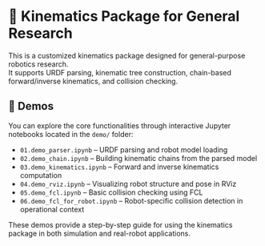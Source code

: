 # 🦾 Kinematics Package for General Research

This is a customized kinematics package designed for general-purpose robotics research.  
It supports URDF parsing, kinematic tree construction, chain-based forward/inverse kinematics, and collision checking.

## 📁 Demos

You can explore the core functionalities through interactive Jupyter notebooks located in the `demo/` folder:

- `01.demo_parser.ipynb` – URDF parsing and robot model loading  
- `02.demo_chain.ipynb` – Building kinematic chains from the parsed model  
- `03.demo_kinematics.ipynb` – Forward and inverse kinematics computation  
- `04.demo_rviz.ipynb` – Visualizing robot structure and pose in RViz  
- `05.demo_fcl.ipynb` – Basic collision checking using FCL  
- `06.demo_fcl_for_robot.ipynb` – Robot-specific collision detection in operational context

These demos provide a step-by-step guide for using the kinematics package in both simulation and real-robot applications.